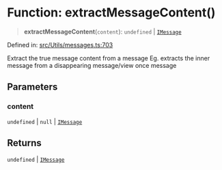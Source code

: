 # Function: extractMessageContent()

> **extractMessageContent**(`content`): `undefined` \| [`IMessage`](../namespaces/proto/interfaces/IMessage.md)

Defined in: [src/Utils/messages.ts:703](https://github.com/Fokusdotid/bail/blob/8a30cf93a8ac726f06d1ad6578695812a8253e53/src/Utils/messages.ts#L703)

Extract the true message content from a message
Eg. extracts the inner message from a disappearing message/view once message

## Parameters

### content

`undefined` | `null` | [`IMessage`](../namespaces/proto/interfaces/IMessage.md)

## Returns

`undefined` \| [`IMessage`](../namespaces/proto/interfaces/IMessage.md)
